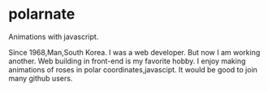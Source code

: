 # polarnate
Animations with javascript.

Since 1968,Man,South Korea.
I was a web developer.
But now I am working another.
Web building in front-end is my favorite hobby.
I enjoy making animations of roses in polar coordinates,javascipt.
It would be good to join many github users.
